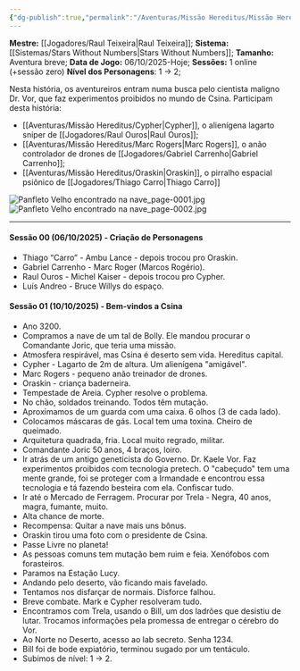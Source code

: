 ```yaml
---
{"dg-publish":true,"permalink":"/Aventuras/Missão Hereditus/Missão Hereditus/","created":"2025-10-13T17:42:13.218-03:00"}
---
```


**Mestre:** [[Jogadores/Raul Teixeira\|Raul Teixeira]];
**Sistema:**  [[Sistemas/Stars Without Numbers\|Stars Without Numbers]];
**Tamanho:** Aventura breve;
**Data de Jogo:** 06/10/2025-Hoje;
**Sessões:** 1 online (+sessão zero)
**Nível dos Personagens**: 1 -> 2;

Nesta história, os aventureiros entram numa busca pelo cientista maligno Dr. Vor, que faz experimentos proibidos no mundo de Csina.
Participam desta história:
- [[Aventuras/Missão Hereditus/Cypher\|Cypher]], o alienígena lagarto sniper de [[Jogadores/Raul Ouros\|Raul Ouros]];
- [[Aventuras/Missão Hereditus/Marc Rogers\|Marc Rogers]], o anão controlador de drones de [[Jogadores/Gabriel Carrenho\|Gabriel Carrenho]];
- [[Aventuras/Missão Hereditus/Oraskin\|Oraskin]], o pirralho espacial psiônico de [[Jogadores/Thiago Carro\|Thiago Carro]]

![Panfleto Velho encontrado na nave_page-0001.jpg](/img/user/Panfleto%20Velho%20encontrado%20na%20nave_page-0001.jpg)
![Panfleto Velho encontrado na nave_page-0002.jpg](/img/user/Panfleto%20Velho%20encontrado%20na%20nave_page-0002.jpg)

---
#### Sessão 00 (06/10/2025) - Criação de Personagens
- Thiago “Carro” - Ambu Lance - depois trocou pro Oraskin.
- Gabriel Carrenho - Marc Roger (Marcos Rogério).
- Raul Ouros - Michel Kaiser - depois trocou pro Cypher.
- Luís Andreo - Bruce Willys do espaço.
#### Sessão 01 (10/10/2025) - Bem-vindos a Csina
- Ano 3200.
- Compramos a nave de um tal de Bolly. Ele mandou procurar o Comandante Joric, que teria uma missão.
- Atmosfera respirável, mas Csina é deserto sem vida. Hereditus capital.
- Cypher - Lagarto de 2m de altura. Um alienígena "amigável".
- Marc Rogers - pequeno anão treinador de drones.
- Oraskin - criança baderneira.
- Tempestade de Areia. Cypher resolve o problema.
- No chão, soldados treinando. Todos têm mutação.
- Aproximamos de um guarda com uma caixa. 6 olhos (3 de cada lado).
- Colocamos máscaras de gás. Local tem uma toxina. Cheiro de queimado.
- Arquitetura quadrada, fria. Local muito regrado, militar.
- Comandante Joric 50 anos, 4 braços, loiro.
- Ir atrás de um antigo geneticista do Governo. Dr. Kaele Vor. Faz experimentos proibidos com tecnologia pretech. O "cabeçudo" tem uma mente grande, foi se proteger com a Irmandade e encontrou essa tecnologia e tá fazendo besteira com ela. Confiscar tudo.
- Ir até o Mercado de Ferragem. Procurar por Trela - Negra, 40 anos, magra, fumante, muito.
- Alta chance de morte.
- Recompensa: Quitar a nave mais uns bônus.
- Oraskin tirou uma foto com o presidente de Csina.
- Passe Livre no planeta!
- As pessoas comuns tem mutação bem ruim e feia. Xenófobos com forasteiros.
- Paramos na Estação Lucy.
- Andando pelo deserto, vão ficando mais favelado.
- Tentamos nos disfarçar de normais. Disforce falhou.
- Breve combate. Mark e Cypher resolveram tudo.
- Encontramos com Trela, usando o Bill, um dos ladrões que desistiu de lutar. Trocamos informações pela promessa de entregar o cérebro do Vor.
- Ao Norte no Deserto, acesso ao lab secreto. Senha 1234.
- Bill foi de bode expiatório, terminou sugado por um tentáculo.
- Subimos de nível: 1 -> 2.